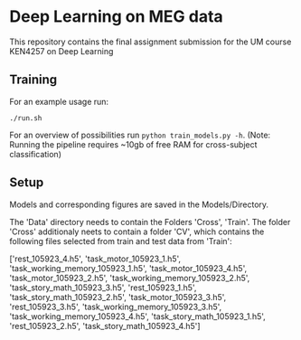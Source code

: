 # Deep Learning on MEG data
This repository contains the final assignment submission for the UM course KEN4257 on Deep Learning

## Training

For an example usage run:

```
./run.sh
```

For an overview of possibilities run `python train_models.py -h`.
(Note: Running the pipeline requires ~10gb of free RAM for cross-subject classification)

## Setup

Models and corresponding figures are saved in the Models/Directory.

The 'Data' directory needs to contain the Folders 'Cross', 'Train'.
The folder 'Cross' additionaly neets to contain a folder 'CV', which contains the following files selected from  train and test data from 'Train':

['rest_105923_4.h5', 'task_motor_105923_1.h5', 'task_working_memory_105923_1.h5', 'task_motor_105923_4.h5', 'task_motor_105923_2.h5', 'task_working_memory_105923_2.h5', 'task_story_math_105923_3.h5', 'rest_105923_1.h5', 'task_story_math_105923_2.h5', 'task_motor_105923_3.h5', 'rest_105923_3.h5', 'task_working_memory_105923_3.h5', 'task_working_memory_105923_4.h5', 'task_story_math_105923_1.h5', 'rest_105923_2.h5', 'task_story_math_105923_4.h5']
